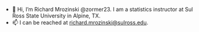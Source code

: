 - 👋 Hi, I’m Richard Mrozinski @zormer23.  I am a statistics instructor at Sul Ross State University in Alpine, TX.  
- 📫 I can be reached at richard.mrozinski@sulross.edu.

<!---
zormer23/zormer23 is a ✨ special ✨ repository because its `README.md` (this file) appears on your GitHub profile.
You can click the Preview link to take a look at your changes.
--->
